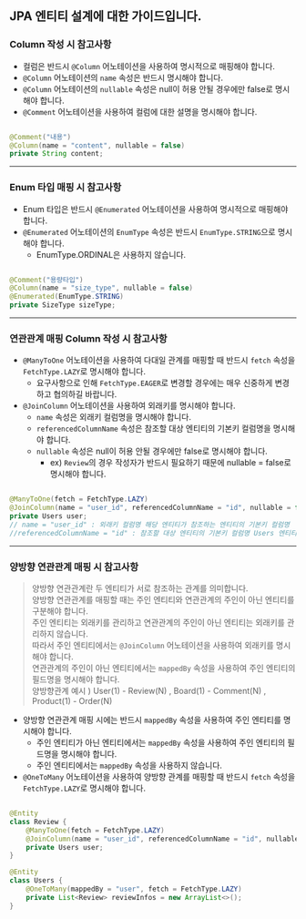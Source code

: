 ## JPA 엔티티 설계에 대한 가이드입니다.

### Column 작성 시 참고사항

- 컬럼은 반드시 `@Column` 어노테이션을 사용하여 명시적으로 매핑해야 합니다.
- `@Column` 어노테이션의 `name` 속성은 반드시 명시해야 합니다.
- `@Column` 어노테이션의 `nullable` 속성은 null이 허용 안될 경우에만 false로 명시해야 합니다.
- `@Comment` 어노테이션을 사용하여 컬럼에 대한 설명을 명시해야 합니다.

```java

@Comment("내용")
@Column(name = "content", nullable = false)
private String content;

```

----

### Enum 타입 매핑 시 참고사항

- Enum 타입은 반드시 `@Enumerated` 어노테이션을 사용하여 명시적으로 매핑해야 합니다.
- `@Enumerated` 어노테이션의 `EnumType` 속성은 반드시 `EnumType.STRING`으로 명시해야 합니다.
    - EnumType.ORDINAL은 사용하지 않습니다.

```java

@Comment("용량타입")
@Column(name = "size_type", nullable = false)
@Enumerated(EnumType.STRING)
private SizeType sizeType;

```

----

### 연관관계 매핑 Column 작성 시 참고사항

- `@ManyToOne` 어노테이션을 사용하여 다대일 관계를 매핑할 때 반드시 `fetch` 속성을 `FetchType.LAZY`로 명시해야 합니다.
    - 요구사항으로 인해 `FetchType.EAGER`로 변경할 경우에는 매우 신중하게 변경하고 협의하길 바랍니다.
- `@JoinColumn` 어노테이션을 사용하여 외래키를 명시해야 합니다.
    - `name` 속성은 외래키 컬럼명을 명시해야 합니다.
    - `referencedColumnName` 속성은 참조할 대상 엔티티의 기본키 컬럼명을 명시해야 합니다.
    - `nullable` 속성은 null이 허용 안될 경우에만 false로 명시해야 합니다.
        - ex) `Review`의 경우 작성자가 반드시 필요하기 때문에 nullable = false로 명시해야 합니다.

```java

@ManyToOne(fetch = FetchType.LAZY)
@JoinColumn(name = "user_id", referencedColumnName = "id", nullable = false)
private Users user;
// name = "user_id" : 외래키 컬럼명 해당 엔티티가 참조하는 엔티티의 기본키 컬럼명
//referencedColumnName = "id" : 참조할 대상 엔티티의 기본키 컬럼명 Users 엔티티의 기본키 컬럼명
```

------

### 양방향 연관관계 매핑 시 참고사항

> 양방향 연관관계란 두 엔티티가 서로 참조하는 관계를 의미합니다.<br>
> 양방향 연관관계를 매핑할 때는 주인 엔티티와 연관관계의 주인이 아닌 엔티티를 구분해야 합니다.<br>
> 주인 엔티티는 외래키를 관리하고 연관관계의 주인이 아닌 엔티티는 외래키를 관리하지 않습니다.<br>
> 따라서 주인 엔티티에서는 `@JoinColumn` 어노테이션을 사용하여 외래키를 명시해야 합니다.<br>
> 연관관계의 주인이 아닌 엔티티에서는 `mappedBy` 속성을 사용하여 주인 엔티티의 필드명을 명시해야 합니다.<br>
> 양방향관계 예시 ) User(1) - Review(N) , Board(1) - Comment(N) , Product(1) - Order(N)

- 양방향 연관관계 매핑 시에는 반드시 `mappedBy` 속성을 사용하여 주인 엔티티를 명시해야 합니다.
    - 주인 엔티티가 아닌 엔티티에서는 `mappedBy` 속성을 사용하여 주인 엔티티의 필드명을 명시해야 합니다.
    - 주인 엔티티에서는 `mappedBy` 속성을 사용하지 않습니다.
- `@OneToMany` 어노테이션을 사용하여 양방향 관계를 매핑할 때 반드시 `fetch` 속성을 `FetchType.LAZY`로 명시해야 합니다.

```java

@Entity
class Review {
    @ManyToOne(fetch = FetchType.LAZY)
    @JoinColumn(name = "user_id", referencedColumnName = "id", nullable = false)
    private Users user;
}

@Entity
class Users {
    @OneToMany(mappedBy = "user", fetch = FetchType.LAZY)
    private List<Review> reviewInfos = new ArrayList<>();
}
```
